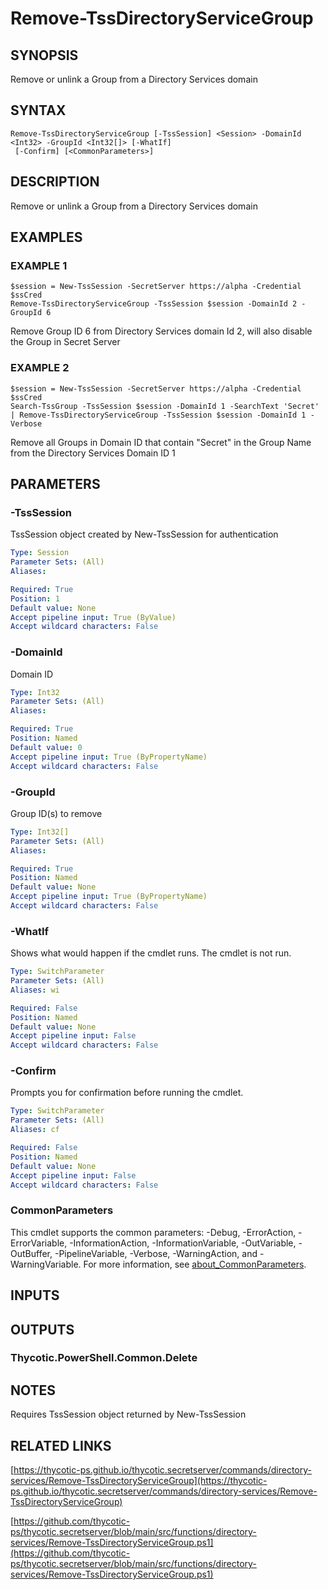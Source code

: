 # Remove-TssDirectoryServiceGroup

## SYNOPSIS
Remove or unlink a Group from a Directory Services domain

## SYNTAX

```
Remove-TssDirectoryServiceGroup [-TssSession] <Session> -DomainId <Int32> -GroupId <Int32[]> [-WhatIf]
 [-Confirm] [<CommonParameters>]
```

## DESCRIPTION
Remove or unlink a Group from a Directory Services domain

## EXAMPLES

### EXAMPLE 1
```
$session = New-TssSession -SecretServer https://alpha -Credential $ssCred
Remove-TssDirectoryServiceGroup -TssSession $session -DomainId 2 -GroupId 6
```

Remove Group ID 6 from Directory Services domain Id 2, will also disable the Group in Secret Server

### EXAMPLE 2
```
$session = New-TssSession -SecretServer https://alpha -Credential $ssCred
Search-TssGroup -TssSession $session -DomainId 1 -SearchText 'Secret' | Remove-TssDirectoryServiceGroup -TssSession $session -DomainId 1 -Verbose
```

Remove all Groups in Domain ID that contain "Secret" in the Group Name from the Directory Services Domain ID 1

## PARAMETERS

### -TssSession
TssSession object created by New-TssSession for authentication

```yaml
Type: Session
Parameter Sets: (All)
Aliases:

Required: True
Position: 1
Default value: None
Accept pipeline input: True (ByValue)
Accept wildcard characters: False
```

### -DomainId
Domain ID

```yaml
Type: Int32
Parameter Sets: (All)
Aliases:

Required: True
Position: Named
Default value: 0
Accept pipeline input: True (ByPropertyName)
Accept wildcard characters: False
```

### -GroupId
Group ID(s) to remove

```yaml
Type: Int32[]
Parameter Sets: (All)
Aliases:

Required: True
Position: Named
Default value: None
Accept pipeline input: True (ByPropertyName)
Accept wildcard characters: False
```

### -WhatIf
Shows what would happen if the cmdlet runs.
The cmdlet is not run.

```yaml
Type: SwitchParameter
Parameter Sets: (All)
Aliases: wi

Required: False
Position: Named
Default value: None
Accept pipeline input: False
Accept wildcard characters: False
```

### -Confirm
Prompts you for confirmation before running the cmdlet.

```yaml
Type: SwitchParameter
Parameter Sets: (All)
Aliases: cf

Required: False
Position: Named
Default value: None
Accept pipeline input: False
Accept wildcard characters: False
```

### CommonParameters
This cmdlet supports the common parameters: -Debug, -ErrorAction, -ErrorVariable, -InformationAction, -InformationVariable, -OutVariable, -OutBuffer, -PipelineVariable, -Verbose, -WarningAction, and -WarningVariable. For more information, see [about_CommonParameters](http://go.microsoft.com/fwlink/?LinkID=113216).

## INPUTS

## OUTPUTS

### Thycotic.PowerShell.Common.Delete
## NOTES
Requires TssSession object returned by New-TssSession

## RELATED LINKS

[https://thycotic-ps.github.io/thycotic.secretserver/commands/directory-services/Remove-TssDirectoryServiceGroup](https://thycotic-ps.github.io/thycotic.secretserver/commands/directory-services/Remove-TssDirectoryServiceGroup)

[https://github.com/thycotic-ps/thycotic.secretserver/blob/main/src/functions/directory-services/Remove-TssDirectoryServiceGroup.ps1](https://github.com/thycotic-ps/thycotic.secretserver/blob/main/src/functions/directory-services/Remove-TssDirectoryServiceGroup.ps1)

